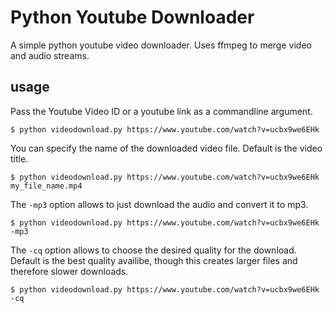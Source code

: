 # Python Youtube Downloader

A simple python youtube video downloader.
Uses ffmpeg to merge video and audio streams.

## usage

Pass the Youtube Video ID or a youtube link as a commandline argument. 
```
$ python videodownload.py https://www.youtube.com/watch?v=ucbx9we6EHk 
```
You can specify the name of the downloaded video file. Default is the video title.
```
$ python videodownload.py https://www.youtube.com/watch?v=ucbx9we6EHk my_file_name.mp4
```
The `-mp3` option allows to just download the audio and convert it to mp3.
```
$ python videodownload.py https://www.youtube.com/watch?v=ucbx9we6EHk -mp3
```
The `-cq` option allows to choose the desired quality for the download. Default is the best quality availibe, though this creates larger files and therefore slower downloads.
```
$ python videodownload.py https://www.youtube.com/watch?v=ucbx9we6EHk -cq
```